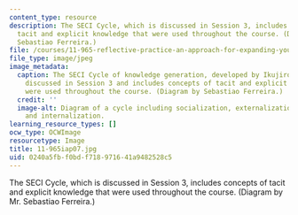 ```yaml
---
content_type: resource
description: The SECI Cycle, which is discussed in Session 3, includes concepts of
  tacit and explicit knowledge that were used throughout the course. (Diagram by Mr.
  Sebastiao Ferreira.)
file: /courses/11-965-reflective-practice-an-approach-for-expanding-your-learning-frontiers-january-iap-2007/0240a5fbf0bdf718971641a9482528c5_11-965iap07.jpg
file_type: image/jpeg
image_metadata:
  caption: The SECI Cycle of knowledge generation, developed by Ikujiro Nonaka, was
    discussed in Session 3 and includes concepts of tacit and explicit knowledge that
    were used throughout the course. (Diagram by Sebastiao Ferreira.)
  credit: ''
  image-alt: Diagram of a cycle including socialization, externalization, combination,
    and internalization.
learning_resource_types: []
ocw_type: OCWImage
resourcetype: Image
title: 11-965iap07.jpg
uid: 0240a5fb-f0bd-f718-9716-41a9482528c5
---
```

The SECI Cycle, which is discussed in Session 3, includes concepts of tacit and explicit knowledge that were used throughout the course. (Diagram by Mr. Sebastiao Ferreira.)

